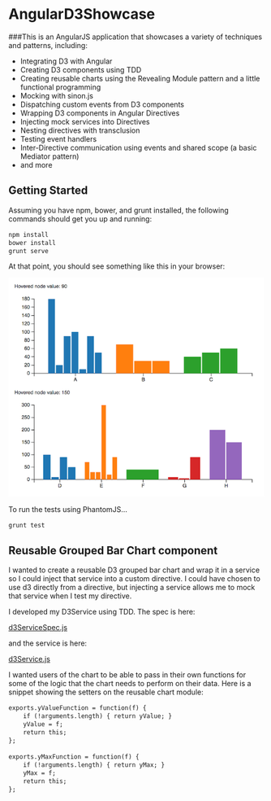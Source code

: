 # AngularD3Showcase
###This is an AngularJS application that showcases a variety of techniques and patterns, including:
 * Integrating D3 with Angular
 * Creating D3 components using TDD
 * Creating reusable charts using the Revealing Module pattern and a little functional programming
 * Mocking with sinon.js
 * Dispatching custom events from D3 components
 * Wrapping D3 components in Angular Directives
 * Injecting mock services into Directives
 * Nesting directives with transclusion
 * Testing event handlers
 * Inter-Directive communication using events and shared scope (a basic Mediator pattern)
 * and more
 
## Getting Started
Assuming you have npm, bower, and grunt installed, the following commands should get you up and running:

```
npm install
bower install
grunt serve
```
At that point, you should see something like this in your browser:

![screenshot](https://github.com/tombray/angular-d3-showcase/raw/master/docs/images/screenshot.png)

To run the tests using PhantomJS...

```
grunt test
```

## Reusable Grouped Bar Chart component
I wanted to create a reusable D3 grouped bar chart and wrap it in a service so I could inject that service into a custom directive. 
I could have chosen to use d3 directly from a directive, but injecting a service allows me to mock that service when I test my directive.

I developed my D3Service using TDD. The spec is here:

[d3ServiceSpec.js](https://github.com/tombray/angular-d3-showcase/blob/master/test/spec/services/d3ServiceSpec.js)

and the service is here:

[d3Service.js](https://github.com/tombray/angular-d3-showcase/blob/master/app/scripts/services/d3service.js)

I wanted users of the chart to be able to pass in their own functions for some of the logic that the chart needs to perform on their data. Here is a 
snippet showing the setters on the reusable chart module:

```
exports.yValueFunction = function(f) {
    if (!arguments.length) { return yValue; }
    yValue = f;
    return this;
};

exports.yMaxFunction = function(f) {
    if (!arguments.length) { return yMax; }
    yMax = f;
    return this;
};
```

